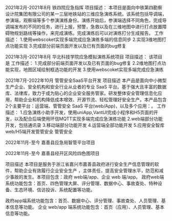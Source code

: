 2021年2月-2021年8月 
铁四院应急指挥 
项目描述：
本项目是面向中铁第四勘察设计院集团有限公司的某一三层地铁站的三维应急演练系统。该系统包括导调端，参演端，观察端等多个参演演练身份。演练开始后，参演端选择不同角色，完成导调端发布的不同的任务，进行上报，预警，急救以及在三维地图中进行打点放置障碍物规划路线等操作，来完成演练。完成演练后可以对演练打分生成报告。
工作描述：
1.使用webscoket实现多端完成应急演练多端的信息同步
2.实现3维地图打点功能实现
3.完成部分前端页面开发以及已有页面的bug修复

2021年3月-2021年8月 
华北科技学院应急模拟演练系统项目 
项目描述：
该项目是
工作描述：
1.完成部分前端页面开发以及已有页面的bug修复
2.2维地图打点功能实现，地图区域绘制框选功能的开发
3.使用webscoket实现多端完成应急演练

2021年7月-2022年10月 
管管安全SaaS平台开发 
项目描述
本产品是面向中小微型生产企业、安全机构和安全行业从业者的专业 SaaS 平台。基于强大且丰富的数据库、法律库，致力于成为贴心的企业安全服务管家。研发整体安全管理信息化应用，帮助企业和机构降低成本增效、开源节流、轻松管理好安全生产。本产品包含2个主要平台：运营端、管管安全 SaaS 平台(web/App)，以及多个应用：。 
工作描述：
1.应急演练小助手开发，使用uniApp,VantUI完成小程序和H5页面的开发，以及配合后端使用环信MQTT实现多端完成应急演练功能
2.web端部分功能开发，包括通讯录
3.移动端部分功能开发
4.运营端全部功能开发
5.应用安全智库web/H5端开发管管安全
管管安全

2022年11月-至今
嘉善县应急局智管平台项目

2022年11月-至今
嘉善县经开区风险四色图项目

项目描述
本项目是服务于浙江省嘉兴市嘉善县政府进行安全生产信息管理的软件，帮助企业有效履行企业安全生产 ，主体责任，提高安全管理水平，防范和减少事故的发生。本项目包含：政府 web端/app、企业 web 端/app。
政府web端系统功能包含：首页、四色管理大屏、评分管理、数据中心、事故查处、特种设备、生态环境、信访投诉、系统配置等功能。 

政府app端系统功能包含：首页、数据中心、评分管理、事故查处、人员管理、基本信息等功能。
企业 web/app 端系统功能包含：首页（应用）、人员管理、基本信息等功能。 
